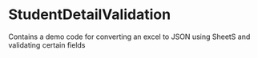 # StudentDetailValidation
Contains a demo code for converting an excel to JSON using SheetS and validating certain fields
